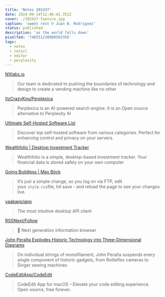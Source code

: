 ```yaml
---
title: 'Notes 202437'
date: 2024-09-14T12:46:42.351Z
cover: ./202437-feature.jpg
caption: 'sweet rest © Juan B. Rodriguez'
status: published
description: 'as the world falls down'
pixelfed: '740551220908503356'
tags:
  - notes
  - retail
  - editor
  - perplexity
---
```


[NXlabs.io](https://nxlabs.io/)

> Our team is dedicated to pushing the boundaries of technology and design to create a vending machine like no other

[ItzCrazyKns/Perplexica](https://github.com/ItzCrazyKns/Perplexica)

> Perplexica is an AI-powered search engine. It is an Open source alternative to Perplexity AI

[Ultimate Self-Hosted Software List](https://hostedsoftware.org/)

> Discover top self-hosted software from various categories. Perfect for enhancing control and privacy on your servers.

[Wealthfolio | Desktop Investment Tracker](https://wealthfolio.app/)

> Wealthfolio is a simple, desktop-based investment tracker. Your financial data is stored safely on your own computer

[Going Buildless | Max Böck](https://mxb.dev/blog/buildless/)

> It’s just a simple change, so you log on via FTP, edit your `style.css`file, hit save - and reload the page to see your changes live.

[yaakapp/app](https://github.com/yaakapp/app)

> The most intuitive desktop API client

[RSSNext/Follow](https://github.com/RSSNext/Follow)

> 🧡 Next generation information browser

[John Peralta Explodes Historic Technology into Three-Dimensional Diagrams](https://www.thisiscolossal.com/2024/09/john-peralta-exploded-technology/)

> On individual strings of monofilament, John Peralta suspends every single component of historic gadgets, from Rollieflex cameras to Singer sewing machines

[CodeEditApp/CodeEdit](https://github.com/CodeEditApp/CodeEdit?tab=readme-ov-file)

> CodeEdit App for macOS – Elevate your code editing experience. Open source, free forever.

